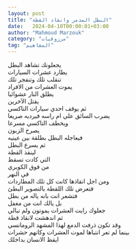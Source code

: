```yaml
---
layout: post
title: "البطل المدمر وانقاذ القطة"
date:   2024-04-10T00:00:01+03:00
author: "Mahmoud Marzouk"
category: "مرزوقيات"
tag: "المفاهيم"
---
```



يجعلونك تشاهد البطل  
يطارد عشرات السيارات  
تنقلب تلك وتنفجر تلك  
يموت العشرات من الافراد  
يطلق النار عشوائيا  
يقتل الآخرين  
ثم يوقف احدي سيارات التاكسي  
يضرب السائق علي ام راسه فيرديه صريعا  
ويخطف التاكسي مسرعا  
يصرخ الزبون  
فيعاجله البطل بطلقة بين عينيه  
ثم يسرع البطل  
لينقذ القطة  
التي كادت تسقط  
من فوق الكوبري  
في النهر  
ومن اجل انقاذها كانت كل تلك المطاردات  
فتعرض تلك اللقطة بالتصوير البطئ  
فتشعر انت بانه ياله من بطل  
بل يالك انت من مغفل  
جعلوك رايت العشرات يموتون ولم تبالي  
ثم اندهشت لانقاذ قطة  
وقد تكون ذرفت الدمع لهذا المشهد الرومانسي  
بينما لم تعر انتباها لموت العشرات وكانهم حشرات  
ايقظ الانسان بداخلك
